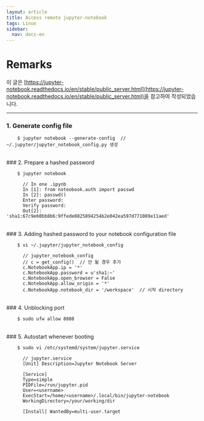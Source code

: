 ```yaml
---
layout: article
title: Access remote jupyter-notebook
tags: Linux
sidebar:
  nav: docs-en
---
```


# Remarks
이 글은 [https://jupyter-notebook.readthedocs.io/en/stable/public_server.html](https://jupyter-notebook.readthedocs.io/en/stable/public_server.html)을 참고하여 작성되었습니다.

<!--more-->

---

### 1. Generate config file

        $ jupyter notebook --generate-config  // ~/.jupyter/jupyter_notebook_config.py 생성

<br>
### 2. Prepare a hashed password

        $ jupyter notebook

          // In one .ipynb
          In [1]: from noteobook.auth import passwd
          In [2]: passwd()
          Enter password:
          Verify password:
          Out[2]: 'sha1:67c9e60bb8b6:9ffede0825894254b2e042ea597d771089e11aed'

<br>
### 3. Adding hashed password to your notebook configuration file

        $ vi ~/.jupyter/jupyter_notebook_config

          // jupyter_notebook_config
          // c = get_config()  // 안 될 경우 추가
          c.NotebookApp.ip = '*'
          c.NotebookApp.password = u'sha1:~'
          c.NotebookApp.open_browser = False
          c.NotebookApp.allow_origin = '*'
          c.NotebookApp.notebook_dir = '/workspace'  // 시작 directory

<br>
### 4. Unblocking port

        $ sudo ufw allow 8888

<br>
### 5. Autostart whenever booting

        $ sudo vi /etc/systemd/system/jupyter.service

          // jupyter.service
          [Unit] Description=Jupyter Notebook Server

          [Service]
          Type=simple
          PIDFile=/run/jupyter.pid
          User=<username>
          ExecStart=/home/<username>/.local/bin/jupyter-notebook
          WorkingDirectory=/your/working/dir

          [Install] WantedBy=multi-user.target
